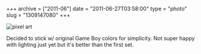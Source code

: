 +++
archive = ["2011-06"]
date = "2011-06-27T03:58:00"
type = "photo"
slug = "1309147080"
+++

![pixel art][1]

Decided to stick w/ original Game Boy colors for simplicity.  Not super
happy with lighting just yet but it's better than the first set.

[1]: http://41.media.tumblr.com/tumblr_lnfhm1O79p1qaxyu1o1_250.jpg
